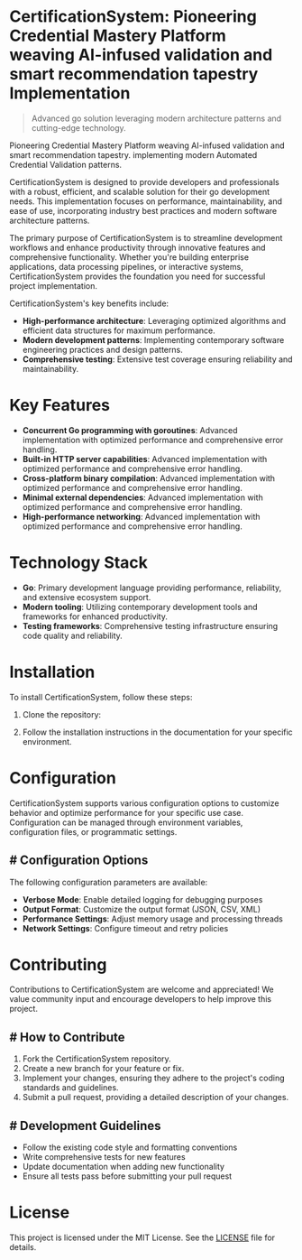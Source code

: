 <!-- fallback_CertificationSystem_20250810051915_90758 -->

# CertificationSystem: Pioneering Credential Mastery Platform weaving AI-infused validation and smart recommendation tapestry Implementation
> Advanced go solution leveraging modern architecture patterns and cutting-edge technology.

Pioneering Credential Mastery Platform weaving AI-infused validation and smart recommendation tapestry. implementing modern Automated Credential Validation patterns.

CertificationSystem is designed to provide developers and professionals with a robust, efficient, and scalable solution for their go development needs. This implementation focuses on performance, maintainability, and ease of use, incorporating industry best practices and modern software architecture patterns.

The primary purpose of CertificationSystem is to streamline development workflows and enhance productivity through innovative features and comprehensive functionality. Whether you're building enterprise applications, data processing pipelines, or interactive systems, CertificationSystem provides the foundation you need for successful project implementation.

CertificationSystem's key benefits include:

* **High-performance architecture**: Leveraging optimized algorithms and efficient data structures for maximum performance.
* **Modern development patterns**: Implementing contemporary software engineering practices and design patterns.
* **Comprehensive testing**: Extensive test coverage ensuring reliability and maintainability.

# Key Features

* **Concurrent Go programming with goroutines**: Advanced implementation with optimized performance and comprehensive error handling.
* **Built-in HTTP server capabilities**: Advanced implementation with optimized performance and comprehensive error handling.
* **Cross-platform binary compilation**: Advanced implementation with optimized performance and comprehensive error handling.
* **Minimal external dependencies**: Advanced implementation with optimized performance and comprehensive error handling.
* **High-performance networking**: Advanced implementation with optimized performance and comprehensive error handling.

# Technology Stack

* **Go**: Primary development language providing performance, reliability, and extensive ecosystem support.
* **Modern tooling**: Utilizing contemporary development tools and frameworks for enhanced productivity.
* **Testing frameworks**: Comprehensive testing infrastructure ensuring code quality and reliability.

# Installation

To install CertificationSystem, follow these steps:

1. Clone the repository:


2. Follow the installation instructions in the documentation for your specific environment.

# Configuration

CertificationSystem supports various configuration options to customize behavior and optimize performance for your specific use case. Configuration can be managed through environment variables, configuration files, or programmatic settings.

## # Configuration Options

The following configuration parameters are available:

* **Verbose Mode**: Enable detailed logging for debugging purposes
* **Output Format**: Customize the output format (JSON, CSV, XML)
* **Performance Settings**: Adjust memory usage and processing threads
* **Network Settings**: Configure timeout and retry policies

# Contributing

Contributions to CertificationSystem are welcome and appreciated! We value community input and encourage developers to help improve this project.

## # How to Contribute

1. Fork the CertificationSystem repository.
2. Create a new branch for your feature or fix.
3. Implement your changes, ensuring they adhere to the project's coding standards and guidelines.
4. Submit a pull request, providing a detailed description of your changes.

## # Development Guidelines

* Follow the existing code style and formatting conventions
* Write comprehensive tests for new features
* Update documentation when adding new functionality
* Ensure all tests pass before submitting your pull request

# License

This project is licensed under the MIT License. See the [LICENSE](https://github.com/laurindoisaac/CertificationSystem/blob/main/LICENSE) file for details.
